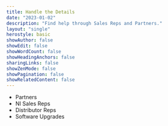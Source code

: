 ```yaml
---
title: Handle the Details
date: "2023-01-02"
description: "Find help through Sales Reps and Partners."
layout: "single"
herostyle: basic
showAuthor: false
showEdit: false
showWordCount: false
showHeadingAnchors: false
sharingLinks: false
showZenMode: false
showPagination: false
showRelatedContent: false
---
```

 - Partners
 - NI Sales Reps
 - Distributor Reps
 - Software Upgrades

